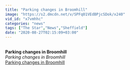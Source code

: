 ```yaml
---
title: "Parking changes in Broomhill"
image: "https://s2.dmcdn.net/v/SPFq01VEdBPjcSDok/x240"
vid_id: "x7vmhhc"
categories: "news"
tags: ["The Star","News","Sheffield"]
date: "2020-08-27T02:15:09+03:00"
---
```

<br><b>Parking changes in Broomhill</b><br> <i>Parking changes in Broomhill</i><br> <u>Parking changes in Broomhill</u>
